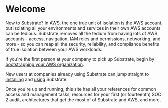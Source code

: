 # Welcome

New to Substrate? In AWS, the one true unit of isolation is the AWS account, but isolating all your environments and services in their own AWS accounts can be tedious. Substrate removes all the tedium from having lots of AWS accounts - access, navigation, IAM roles and permissions, networking, and more - so you can reap all the security, reliability, and compliance benefits of true isolation between your AWS workloads.

If you're the first person at your company to pick up Substrate, begin by [bootstrapping your AWS organization](bootstrapping/overview.md).

New users at companies already using Substrate can jump straight to [installing](use/installing.md) and [using](use/daily-workflow.md) Substrate.

Once you're up and running, this site has all your references for common access and management tasks, resources for your first (or fourteenth) SOC 2 audit, architectures that get the most of of Substrate and AWS, and more.
